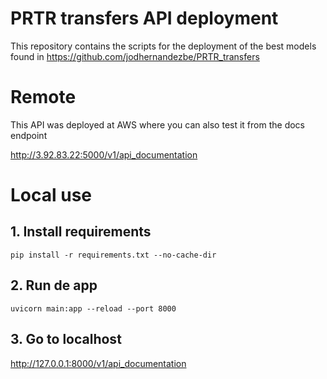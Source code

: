 # PRTR transfers API deployment

This repository contains the scripts for the deployment of the best models found in https://github.com/jodhernandezbe/PRTR_transfers

# Remote

This API was deployed at AWS where you can also test it from the docs endpoint

http://3.92.83.22:5000/v1/api_documentation 

# Local use

## 1. Install requirements

```
pip install -r requirements.txt --no-cache-dir
```
## 2. Run de app

```
uvicorn main:app --reload --port 8000
```

## 3. Go to localhost

http://127.0.0.1:8000/v1/api_documentation

